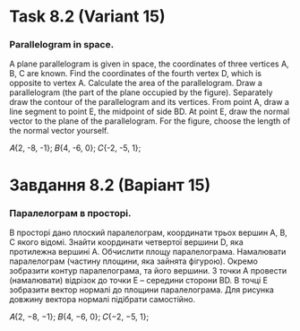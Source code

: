 # Task 8.2 (Variant 15)

### Parallelogram in space.

A plane parallelogram is given in space, the coordinates of three vertices A, B, C are known. Find the coordinates of the fourth vertex D, which is opposite to vertex A. Calculate the area of the parallelogram. Draw a parallelogram (the part of the plane occupied by the figure). Separately draw the contour of the parallelogram and its vertices. From point A, draw a line segment to point E, the midpoint of side BD. At point E, draw the normal vector to the plane of the parallelogram. For the figure, choose the length of the normal vector yourself.

𝐴{2, -8, -1}; 𝐵{4, -6, 0}; 𝐶{-2, -5, 1};

# Завдання 8.2 (Варіант 15)

### Паралелограм в просторі.

В просторі дано плоский паралелограм, координати трьох вершин
A, B, C якого відомі. Знайти координати четвертої вершини D, яка протилежна
вершині A. Обчислити площу паралелограма. Намалювати паралелограм
(частину площини, яка зайнята фігурою). Окремо зобразити контур
паралелограма, та його вершини. З точки A провести (намалювати) відрізок до
точки E – середини сторони BD. В точці E зобразити вектор нормалі до площини
паралелограма. Для рисунка довжину вектора нормалі підібрати самостійно.

𝐴{2, −8, −1}; 𝐵{4, −6, 0}; 𝐶{−2, −5, 1};